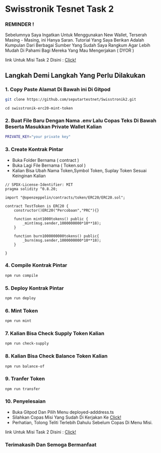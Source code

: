 # Swisstronik Tesnet Task 2

### REMINDER !

Sebelumnya Saya Ingatkan Untuk Menggunakan New Wallet, Terserah Masing - Masing, ini Hanya Saran.
Tutorial Yang Saya Berikan Adalah Kumpulan Dari Berbagai Sumber Yang Sudah Saya Rangkum Agar Lebih Mudah Di Pahami Bagi Mereka Yang Mau Mengerjakan ( DYOR )

link Untuk Misi Task 2 Disini : [Click!](https://www.swisstronik.com/testnet2/dashboard)

## Langkah Demi Langkah Yang Perlu Dilakukan

### 1. Copy Paste Alamat Di Bawah ini Di Gitpod

```bash
git clone https://github.com/seputartestnet/Swisstronik2.git
```

```
cd swisstronik-erc20-mint-token
```

### 2. Buat File Baru Dengan Nama .env Lalu Copas Teks Di Bawah Beserta Masukkan Private Wallet Kalian

```bash
PRIVATE_KEY="your private key"
```

### 3. Create Kontrak Pintar

- Buka Folder Bernama ( contract )
- Buka Lagi File Bernama ( Token.sol )
- Kalian Bisa Ubah Nama Token,Symbol Token, Suplay Token Sesuai Keinginan Kalian

```
// SPDX-License-Identifier: MIT
pragma solidity ^0.8.20;

import "@openzeppelin/contracts/token/ERC20/ERC20.sol";

contract TestToken is ERC20 {
    constructor()ERC20("Percobaan","PRC"){}

    function mint1000tokens() public {
        _mint(msg.sender,1000000000*10**18);
    }

    function burn1000000000tokens() public{
        _burn(msg.sender,1000000000*10**18);
    }

}
```

### 4. Compile Kontrak Pintar

```bash
npm run compile
```

### 5. Deploy Kontrak Pintar

```bash
npm run deploy
```

### 6. Mint Token

```bash
npm run mint
```

### 7. Kalian Bisa Check Supply Token Kalian

```bash
npm run check-supply
```

### 8. Kalian Bisa Check Balance Token Kalian

```bash
npm run balance-of
```

### 9. Tranfer Token

```bash
npm run transfer
```

### 10. Penyelesaian

- Buka Gitpod Dan Pilih Menu deployed-adddress.ts
- Silahkan Copas Misi Yang Sudah Di Kerjakan Ke [Click!](https://www.swisstronik.com/testnet2/dashboard)
- Perhatian, Tolong Teliti Terlebih Dahulu Sebelum Copas Di Menu Misi.

link Untuk Misi Task 2 Disini : [Click!](https://www.swisstronik.com/testnet2/dashboard)

### Terimakasih Dan Semoga Bermanfaat
